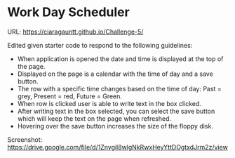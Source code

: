 # Work Day Scheduler

URL: https://ciaragauntt.github.io/Challenge-5/

Edited given starter code to respond to the following guidelines: 

 - When application is opened the date and time is displayed at the top of the page.
 - Displayed on the page is a calendar with the time of day and a save button.
 - The row with a specific time changes based on the time of day: Past = grey, Present = red, Future = Green.
 - When row is clicked user is able to write text in the box clicked.
 - After writing text in the box selected, you can select the save button which will keep the text on the page when refreshed.
 - Hovering over the save button increases the size of the floppy disk.

Screenshot: https://drive.google.com/file/d/1Znygil8wlgNkRwxHeyYttDOgtxdJrm2z/view
